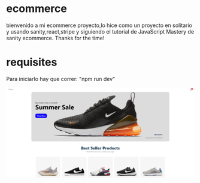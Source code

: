 # ecommerce
bienvenido a mi ecommerce proyecto,lo hice como un proyecto en solitario y usando sanity,react,stripe y siguiendo el tutorial de JavaScript Mastery de sanity ecommerce.
Thanks for the time!

# requisites
Para iniciarlo hay que correr: "npm run dev"

<img src="image\imagen.png" width="894" heigth ="auto"/>